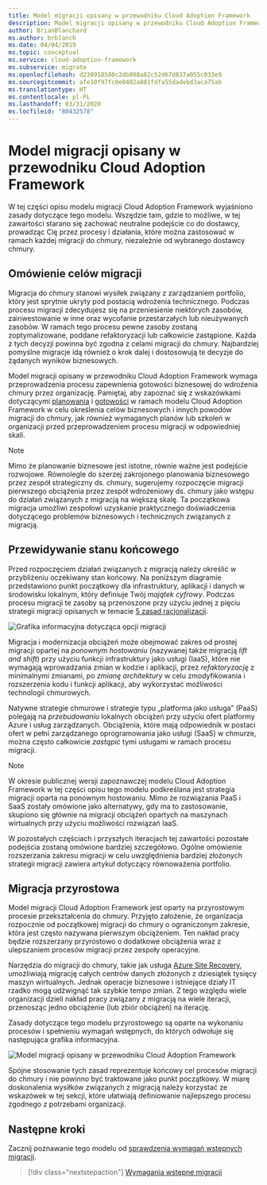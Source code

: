 ```yaml
---
title: Model migracji opisany w przewodniku Cloud Adoption Framework
description: Model migracji opisany w przewodniku Cloud Adoption Framework
author: BrianBlanchard
ms.author: brblanch
ms.date: 04/04/2019
ms.topic: conceptual
ms.service: cloud-adoption-framework
ms.subservice: migrate
ms.openlocfilehash: d238918580c2db808a82c52d67d837a055c033e9
ms.sourcegitcommit: afe10f97fc0e0402a881fdfa55dadebd3aca75ab
ms.translationtype: HT
ms.contentlocale: pl-PL
ms.lasthandoff: 03/31/2020
ms.locfileid: "80432578"
---
```

# <a name="cloud-adoption-framework-migration-model"></a>Model migracji opisany w przewodniku Cloud Adoption Framework

W tej części opisu modelu migracji Cloud Adoption Framework wyjaśniono zasady dotyczące tego modelu. Wszędzie tam, gdzie to możliwe, w tej zawartości starano się zachować neutralne podejście co do dostawcy, prowadząc Cię przez procesy i działania, które można zastosować w ramach każdej migracji do chmury, niezależnie od wybranego dostawcy chmury.

## <a name="understand-migration-motivations"></a>Omówienie celów migracji

Migracja do chmury stanowi wysiłek związany z zarządzaniem portfolio, który jest sprytnie ukryty pod postacią wdrożenia technicznego. Podczas procesu migracji zdecydujesz się na przeniesienie niektórych zasobów, zainwestowanie w inne oraz wycofanie przestarzałych lub nieużywanych zasobów. W ramach tego procesu pewne zasoby zostaną zoptymalizowane, poddane refaktoryzacji lub całkowicie zastąpione. Każda z tych decyzji powinna być zgodna z celami migracji do chmury. Najbardziej pomyślne migracje idą również o krok dalej i dostosowują te decyzje do żądanych wyników biznesowych.

Model migracji opisany w przewodniku Cloud Adoption Framework wymaga przeprowadzenia procesu zapewnienia gotowości biznesowej do wdrożenia chmury przez organizację. Pamiętaj, aby zapoznać się z wskazówkami dotyczącymi [planowania](../../strategy/index.md) i [gotowości](../../ready/index.md) w ramach modelu Cloud Adoption Framework w celu określenia celów biznesowych i innych powodów migracji do chmury, jak również wymaganych planów lub szkoleń w organizacji przed przeprowadzeniem procesu migracji w odpowiedniej skali.

> [!NOTE]
> Mimo że planowanie biznesowe jest istotne, równie ważne jest podejście rozwojowe. Równolegle do szerzej zakrojonego planowania biznesowego przez zespół strategiczny ds. chmury, sugerujemy rozpoczęcie migracji pierwszego obciążenia przez zespół wdrożeniowy ds. chmury jako wstępu do działań związanych z migracją na większą skalę. Ta początkowa migracja umożliwi zespołowi uzyskanie praktycznego doświadczenia dotyczącego problemów biznesowych i technicznych związanych z migracją.

## <a name="envision-an-end-state"></a>Przewidywanie stanu końcowego

Przed rozpoczęciem działań związanych z migracją należy określić w przybliżeniu oczekiwany stan końcowy. Na poniższym diagramie przedstawiono punkt początkowy dla infrastruktury, aplikacji i danych w środowisku lokalnym, który definiuje Twój *majątek cyfrowy*. Podczas procesu migracji te zasoby są przenoszone przy użyciu jednej z pięciu strategii migracji opisanych w temacie [5 zasad racjonalizacji](../../digital-estate/5-rs-of-rationalization.md).

![Grafika informacyjna dotycząca opcji migracji](../../_images/migrate/migration-options.png)

Migracja i modernizacja obciążeń może obejmować zakres od prostej migracji opartej na _ponownym hostowaniu_ (nazywanej także migracją _lift and shift_) przy użyciu funkcji infrastruktury jako usługi (IaaS), które nie wymagają wprowadzania zmian w kodzie i aplikacji, przez _refaktoryzację_ z minimalnymi zmianami, po _zmianę architektury_ w celu zmodyfikowania i rozszerzenia kodu i funkcji aplikacji, aby wykorzystać możliwości technologii chmurowych.

Natywne strategie chmurowe i strategie typu „platforma jako usługa” (PaaS) polegają na *przebudowaniu* lokalnych obciążeń przy użyciu ofert platformy Azure i usług zarządzanych. Obciążenia, które mają odpowiednik w postaci ofert w pełni zarządzanego oprogramowania jako usługi (SaaS) w chmurze, można często całkowicie *zastąpić* tymi usługami w ramach procesu migracji.

> [!NOTE]
> W okresie publicznej wersji zapoznawczej modelu Cloud Adoption Framework w tej części opisu tego modelu podkreślana jest strategia migracji oparta na ponownym hostowaniu. Mimo że rozwiązania PaaS i SaaS zostały omówione jako alternatywy, gdy ma to zastosowanie, skupiono się głównie na migracji obciążeń opartych na maszynach wirtualnych przy użyciu możliwości rozwiązań IaaS.
>
> W pozostałych częściach i przyszłych iteracjach tej zawartości pozostałe podejścia zostaną omówione bardziej szczegółowo. Ogólne omówienie rozszerzania zakresu migracji w celu uwzględnienia bardziej złożonych strategii migracji zawiera artykuł dotyczący równoważenia portfolio.

## <a name="incremental-migration"></a>Migracja przyrostowa

Model migracji Cloud Adoption Framework jest oparty na przyrostowym procesie przekształcenia do chmury. Przyjęto założenie, że organizacja rozpocznie od początkowej migracji do chmury o ograniczonym zakresie, która jest często nazywana pierwszym obciążeniem. Ten nakład pracy będzie rozszerzany przyrostowo o dodatkowe obciążenia wraz z ulepszaniem procesów migracji przez zespoły operacyjne.

Narzędzia do migracji do chmury, takie jak usługa [Azure Site Recovery](https://docs.microsoft.com/azure/site-recovery/site-recovery-overview), umożliwiają migrację całych centrów danych złożonych z dziesiątek tysięcy maszyn wirtualnych. Jednak operacje biznesowe i istniejące działy IT rzadko mogą udźwignąć tak szybkie tempo zmian. Z tego względu wiele organizacji dzieli nakład pracy związany z migracją na wiele iteracji, przenosząc jedno obciążenie (lub zbiór obciążeń) na iterację.

Zasady dotyczące tego modelu przyrostowego są oparte na wykonaniu procesów i spełnieniu wymagań wstępnych, do których odwołuje się następująca grafika informacyjna.

![Model migracji opisany w przewodniku Cloud Adoption Framework](../../_images/migrate/methodology.png)

Spójne stosowanie tych zasad reprezentuje końcowy cel procesów migracji do chmury i nie powinno być traktowane jako punkt początkowy. W miarę doskonalenia wysiłków związanych z migracją należy korzystać ze wskazówek w tej sekcji, które ułatwiają definiowanie najlepszego procesu zgodnego z potrzebami organizacji.

## <a name="next-steps"></a>Następne kroki

Zacznij poznawanie tego modelu od [sprawdzenia wymagań wstępnych migracji](./prerequisites/index.md).

> [!div class="nextstepaction"]
> [Wymagania wstępne migracji](./prerequisites/index.md)
